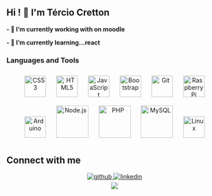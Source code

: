 
## Hi ! 👋 I'm Tércio Cretton
**- 🔭 I’m currently working with on moodle**

**- 🌱 I’m currently learning...react**

### Languages and Tools  
<div align="center">  
  <img style="margin: 10px" src="https://profilinator.rishav.dev/skills-assets/css3-original-wordmark.svg" alt="CSS3" height="50" />  
  <img style="margin: 10px" src="https://profilinator.rishav.dev/skills-assets/html5-original-wordmark.svg" alt="HTML5" height="50" />  
  <img style="margin: 10px" src="https://profilinator.rishav.dev/skills-assets/javascript-original.svg" alt="JavaScript" height="50" />
  <img style="margin: 10px" src="https://profilinator.rishav.dev/skills-assets/bootstrap-plain.svg" alt="Bootstrap" height="50" />
  <img style="margin: 10px" src="https://profilinator.rishav.dev/skills-assets/git-scm-icon.svg" alt="Git" height="50" />
  <img style="margin: 10px" src="https://profilinator.rishav.dev/skills-assets/raspberrypi.png" alt="Raspberry Pi" height="50" /> 
  <img style="margin: 10px" src="https://profilinator.rishav.dev/skills-assets/arduino.png" alt="Arduino" height="50" /> 
  <img style="margin: 10px" src="https://profilinator.rishav.dev/skills-assets/nodejs-original-wordmark.svg" alt="Node.js" height="75" />
  <img style="margin: 10px" src="https://profilinator.rishav.dev/skills-assets/php-original.svg" alt="PHP" height="75" />  
  <img style="margin: 10px" src="https://profilinator.rishav.dev/skills-assets/mysql-original-wordmark.svg" alt="MySQL" height="75" />  
  <img style="margin: 10px" src="https://profilinator.rishav.dev/skills-assets/linux-original.svg" alt="Linux" height="50" /> 
</div>  


## Connect with me  
<div align="center">
<a href="https://github.com/tcretton" target="_blank">
<img src=https://img.shields.io/badge/github-%2324292e.svg?&style=for-the-badge&logo=github&logoColor=white alt=github style="margin-bottom: 5px;" />
</a>
<a href="https://linkedin.com/in/tercio-cretton" target="_blank">
<img src=https://img.shields.io/badge/linkedin-%231E77B5.svg?&style=for-the-badge&logo=linkedin&logoColor=white alt=linkedin style="margin-bottom: 5px;" />
</a>  
</div>  


 
<div align="center"><img src="https://github-readme-stats.vercel.app/api?username=tcretton&show_icons=true&count_private=true&hide_border=true" align="center" /></div>  
  

<!--
**tcretton/tcretton** is a ✨ _special_ ✨ repository because its `README.md` (this file) appears on your GitHub profile.
Here are some ideas to get you started:

- 🔭 I’m currently working on ...
- 🌱 I’m currently learning ...
- 👯 I’m looking to collaborate on ...
- 🤔 I’m looking for help with ...
- 💬 Ask me about ...
- 📫 How to reach me: ...
- 😄 Pronouns: ...
- ⚡ Fun fact: ...
-->
